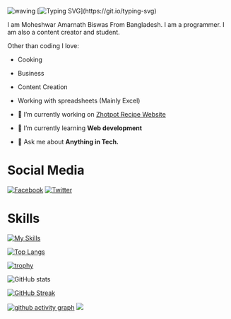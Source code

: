 ![waving](https://capsule-render.vercel.app/api?type=waving&height=90&color=gradient)
[![Typing SVG](https://readme-typing-svg.herokuapp.com?font=Abel&size=40&duration=4980&pause=980&width=750&height=70&lines=Hi!;I'm+Moheshwar+Amarnath+Biswas;From+Bangladesh;A+Developer;A+content+creator;A+student;Thank+you+for+visiting!)](https://git.io/typing-svg)

I am Moheshwar Amarnath Biswas From Bangladesh. I am a programmer. I am also a content creator and student.

Other than coding I love:

- Cooking
- Business
- Content Creation
- Working with spreadsheets (Mainly Excel)


- 🔭 I’m currently working on [Zhotpot Recipe Website](https://github.com/fluentmoheshwar/zhotpot-recipe)

- 🌱 I’m currently learning **Web development**

- 💬 Ask me about **Anything in Tech.**

# Social Media

[![Facebook][1.2]][1] [![Twitter][2.2]][2]

[1.2]: https://raw.githubusercontent.com/gauravghongde/social-icons/master/SVG/Color/Facebook.svg
[2.2]: https://raw.githubusercontent.com/gauravghongde/social-icons/master/SVG/Color/Twitter.svg

[1]: https://facebook.com/fluentmoheshwar
[2]: https://twitter.com/fluentmoheshwar

# Skills

[![My Skills](https://skillicons.dev/icons?i=bash,powershell,linux,c,py,html,css,js,ts,md,docker,discord,twitter,cloudflare,visualstudio,vscode,git,github,gitlab,ps,pr)](https://skillicons.dev)

[![Top Langs](https://github-readme-stats.vercel.app/api/top-langs?username=fluentmoheshwar&show_icons=true&theme=highcontrast&locale=en&layout=compact)](https://github.com/anuraghazra/github-readme-stats)

[![trophy](https://github-profile-trophy.vercel.app/?username=fluentmoheshwar&theme=discord)](https://github.com/ryo-ma/github-profile-trophy)

![GitHub stats](https://github-readme-stats.vercel.app/api?username=fluentmoheshwar&show_icons=true&theme=highcontrast)

[![GitHub Streak](https://github-readme-streak-stats.herokuapp.com?user=fluentmoheshwar&theme=highcontrast)](https://git.io/streak-stats)

[![github activity graph](https://activity-graph.herokuapp.com/graph?username=fluentmoheshwar&theme=react-dark)](https://github.com/ashutosh00710/github-readme-activity-graph)
![](https://komarev.com/ghpvc/?username=fluentmoheshwar&style=flat-square)
